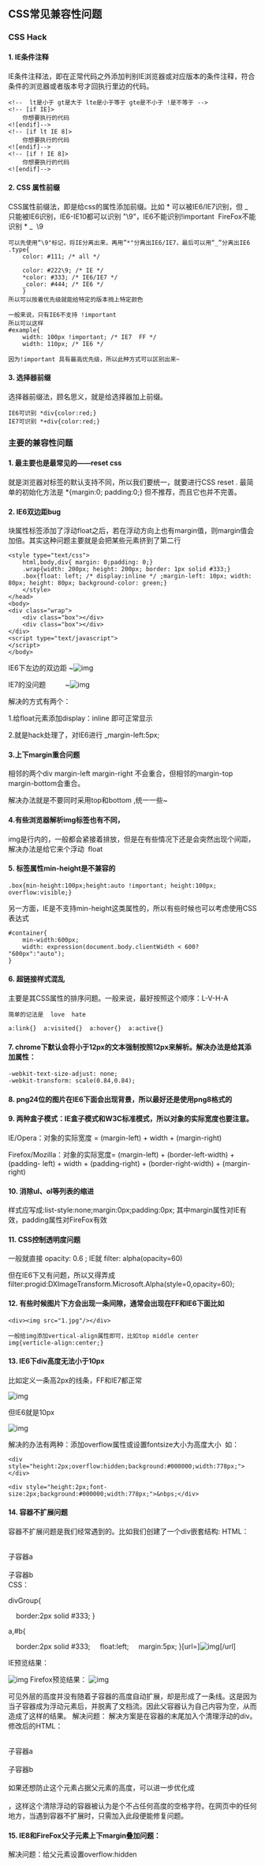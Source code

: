 ## CSS常见兼容性问题

### CSS Hack

#### 1. IE条件注释

IE条件注释法，即在正常代码之外添加判别IE浏览器或对应版本的条件注释，符合条件的浏览器或者版本号才回执行里边的代码。

```
<!--  lt是小于 gt是大于 lte是小于等于 gte是不小于 !是不等于 -->
<!-- [if IE]>
	你想要执行的代码 
<![endif]-->
<!-- [if lt IE 8]>
	你想要执行的代码 
<![endif]-->
<!-- [if ! IE 8]>
	你想要执行的代码 
<![endif]-->
```

#### 2. CSS 属性前缀

CSS属性前缀法，即是给css的属性添加前缀。比如 * 可以被IE6/IE7识别，但 _ 只能被IE6识别，IE6-IE10都可以识别 "\9"，IE6不能识别!important  FireFox不能识别 * _  \9

```
可以先使用“\9"标记，将IE分离出来，再用”*"分离出IE6/IE7，最后可以用“_”分离出IE6
.type{
	color: #111; /* all */

	color: #222\9; /* IE */
	*color: #333; /* IE6/IE7 */
	_color: #444; /* IE6 */
	}
所以可以按着优先级就能给特定的版本捎上特定颜色
```

```
一般来说，只有IE6不支持 !important 
所以可以这样
#example{
    width: 100px !important; /* IE7  FF */
    width: 110px; /* IE6 */

因为!important 具有最高优先级，所以此种方式可以区别出来~
```

#### 3. 选择器前缀

选择器前缀法，顾名思义，就是给选择器加上前缀。

```
IE6可识别 *div{color:red;}  
IE7可识别 *+div{color:red;}
```

### 主要的兼容性问题

#### 1. 最主要也是最常见的——reset css

就是浏览器对标签的默认支持不同，所以我们要统一，就要进行CSS reset . 最简单的初始化方法是 *{margin:0; padding:0;} 但不推荐，而且它也并不完善。

#### 2. IE6双边距bug

块属性标签添加了浮动float之后，若在浮动方向上也有margin值，则margin值会加倍。其实这种问题主要就是会把某些元素挤到了第二行

```
<style type="text/css">
	html,body,div{ margin: 0;padding: 0;}
	.wrap{width: 200px; height: 200px; border: 1px solid #333;}
	.box{float: left; /* display:inline */ ;margin-left: 10px; width: 80px; height: 80px; background-color: green;}
	</style>
</head>
<body>
<div class="wrap">
	<div class="box"></div>
	<div class="box"></div>
</div>
<script type="text/javascript">
</script>
</body>
```

IE6下左边的双边距 ~![img](http://img1.tuicool.com/2QBjE3N.png!web)

IE7的没问题          ~![img](http://img0.tuicool.com/qm6FZj.png!web)

解决的方式有两个：

1.给float元素添加display：inline 即可正常显示

2.就是hack处理了，对IE6进行 _margin-left:5px;

#### 3.上下margin重合问题

相邻的两个div margin-left margin-right 不会重合，但相邻的margin-top margin-bottom会重合。

解决办法就是不要同时采用top和bottom ,统一一些~

#### 4.有些浏览器解析img标签也有不同， 

img是行内的，一般都会紧接着排放，但是在有些情况下还是会突然出现个间距，解决办法是给它来个浮动  float

#### 5. 标签属性min-height是不兼容的

```
.box{min-height:100px;height:auto !important; height:100px; overflow:visible;}
```

另一方面，IE是不支持min-height这类属性的，所以有些时候也可以考虑使用CSS表达式

```大幅度
#container{ 
    min-width:600px;
    width: expression(document.body.clientWidth < 600? "600px":"auto");
}   
```

#### 6. 超链接样式混乱

主要是其CSS属性的排序问题。一般来说，最好按照这个顺序：L-V-H-A 

```
简单的记法是  love  hate 

a:link{}  a:visited{}  a:hover{}  a:active{}
```

#### 7. chrome下默认会将小于12px的文本强制按照12px来解析。解决办法是给其添加属性：

```
-webkit-text-size-adjust: none; 
-webkit-transform: scale(0.84,0.84);
```

#### 8. png24位的图片在IE6下面会出现背景，所以最好还是使用png8格式的

#### 9. 两种盒子模式：IE盒子模式和W3C标准模式，所以对象的实际宽度也要注意。

IE/Opera：对象的实际宽度 = (margin-left) + width + (margin-right)

Firefox/Mozilla：对象的实际宽度= (margin-left) + (border-left-width) + (padding- left) + width + (padding-right) + (border-right-width) + (margin-right)

#### 10. 消除ul、ol等列表的缩进

样式应写成:list-style:none;margin:0px;padding:0px; 其中margin属性对IE有效，padding属性对FireFox有效

#### 11. CSS控制透明度问题

一般就直接 opacity: 0.6 ; IE就 filter: alpha(opacity=60)

但在IE6下又有问题，所以又得弄成 filter:progid:DXImageTransform.Microsoft.Alpha(style=0,opacity=60);

#### 12. 有些时候图片下方会出现一条间隙，通常会出现在FF和IE6下面比如

```
<div><img src="1.jpg"/></div>

一般给img添加vertical-align属性即可，比如top middle center
img{verticle-align:center;}
```

#### 13. IE6下div高度无法小于10px

比如定义一条高2px的线条，FF和IE7都正常

![img](http://img0.tuicool.com/nAn2ya.png!web)

但IE6就是10px

![img](http://img2.tuicool.com/byAB73a.png!web)

解决的办法有两种：添加overflow属性或设置fontsize大小为高度大小  如：

```
<div style="height:2px;overflow:hidden;background:#000000;width:778px;"></div>

<div style="height:2px;font-size:2px;background:#000000;width:778px;">&nbps;</div>
```

#### 14. 容器不扩展问题

容器不扩展问题是我们经常遇到的。比如我们创建了一个div嵌套结构:
HTML：

<div id="divGroup">
  <div id="a">子容器a</div>
  <div id="b">子容器b</div>
</div>
CSS：

divGroup{

    border:2px solid #333;
}

a,#b{

    border:2px solid #333;
    float:left;
    margin:5px;
}[url=]![img](http://common.cnblogs.com/images/copycode.gif)[/url]

IE预览结果：

![img](http://pic002.cnblogs.com/images/2012/67078/2012011314483556.jpg)
Firefox预览结果：
![img](http://pic002.cnblogs.com/images/2012/67078/2012011314490844.jpg)

可见外层的高度并没有随着子容器的高度自动扩展，却是形成了一条线。这是因为当子容器成为浮动元素后，并脱离了文档流。因此父容器认为自己内容为空，从而造成了这样的结果。
解决问题：
解决方案是在容器的末尾加入个清理浮动的div。
修改后的HTML：

<div id="divGroup">
  <div id="a">子容器a</div>
  <div id="b">子容器b</div>
  <div .="clear:both;"></div>
</div>
如果还想防止这个元素占据父元素的高度，可以进一步优化成<div .="clear:both;display:block;font:0px/0px sans-serif;"> </div>，这样这个清除浮动的容器被认为是个不占任何高度的空格字符。在网页中的任何地方，当遇到容器不扩展时，只需加入此段便能修复问题。

#### 15. IE8和FireFox父子元素上下margin叠加问题：

解决问题：给父元素设置overflow:hidden




